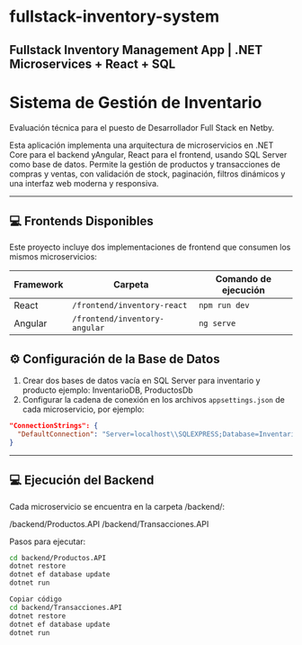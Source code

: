 # fullstack-inventory-system
Fullstack Inventory Management App | .NET Microservices + React + SQL
---


# Sistema de Gestión de Inventario
Evaluación técnica para el puesto de Desarrollador Full Stack en Netby.

Esta aplicación implementa una arquitectura de microservicios en .NET Core para el backend yAngular, React para el frontend, usando SQL Server como base de datos.
Permite la gestión de productos y transacciones de compras y ventas, con validación de stock, paginación, filtros dinámicos y una interfaz web moderna y responsiva.


---


## 💻 Frontends Disponibles

Este proyecto incluye dos implementaciones de frontend que consumen los mismos microservicios:

| Framework | Carpeta             | Comando de ejecución       |
|-----------|----------------------|------------------------------|
| React     | `/frontend/inventory-react`     | `npm run dev` |
| Angular   | `/frontend/inventory-angular`   | `ng serve`    |




## ⚙️ Configuración de la Base de Datos

1. Crear dos bases de datos vacía en SQL Server para inventario y producto ejemplo: InventarioDB, ProductosDb
2. Configurar la cadena de conexión en los archivos `appsettings.json` de cada microservicio, por ejemplo:

```json
"ConnectionStrings": {
  "DefaultConnection": "Server=localhost\\SQLEXPRESS;Database=InventarioDB;Trusted_Connection=True;TrustServerCertificate=True;"
}
```

---

## 💻 Ejecución del Backend

Cada microservicio se encuentra en la carpeta /backend/:

/backend/Productos.API
/backend/Transacciones.API

Pasos para ejecutar:

```bash
cd backend/Productos.API
dotnet restore
dotnet ef database update
dotnet run
```

```bash
Copiar código
cd backend/Transacciones.API
dotnet restore
dotnet ef database update
dotnet run
```